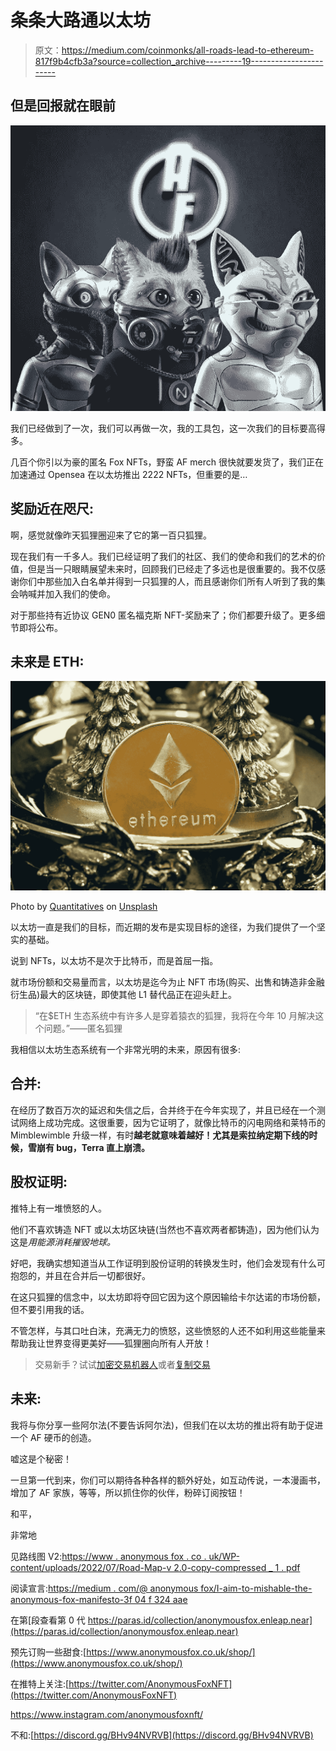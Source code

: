 # 条条大路通以太坊

> 原文：<https://medium.com/coinmonks/all-roads-lead-to-ethereum-817f9b4cfb3a?source=collection_archive---------19----------------------->

## 但是回报就在眼前

![](img/e68a86a47c9daa8d0e32d91b2efb3e8f.png)

我们已经做到了一次，我们可以再做一次，我的工具包，这一次我们的目标要高得多。

几百个你引以为豪的匿名 Fox NFTs，野蛮 AF merch 很快就要发货了，我们正在加速通过 Opensea 在以太坊推出 2222 NFTs，但重要的是…

## 奖励近在咫尺:

啊，感觉就像昨天狐狸圈迎来了它的第一百只狐狸。

现在我们有一千多人。我们已经证明了我们的社区、我们的使命和我们的艺术的价值，但是当一只眼睛展望未来时，回顾我们已经走了多远也是很重要的。我不仅感谢你们中那些加入白名单并得到一只狐狸的人，而且感谢你们所有人听到了我的集会呐喊并加入我们的使命。

对于那些持有近协议 GEN0 匿名福克斯 NFT-奖励来了；你们都要升级了。更多细节即将公布。

## 未来是 ETH:

![](img/a04b5ba641ff7404a4298531b743bcbc.png)

Photo by [Quantitatives](https://unsplash.com/@quantitatives?utm_source=medium&utm_medium=referral) on [Unsplash](https://unsplash.com?utm_source=medium&utm_medium=referral)

以太坊一直是我们的目标，而近期的发布是实现目标的途径，为我们提供了一个坚实的基础。

说到 NFTs，以太坊不是次于比特币，而是首屈一指。

就市场份额和交易量而言，以太坊是迄今为止 NFT 市场(购买、出售和铸造非金融衍生品)最大的区块链，即使其他 L1 替代品正在迎头赶上。

> “在$ETH 生态系统中有许多人是穿着猿衣的狐狸，我将在今年 10 月解决这个问题。”——匿名狐狸

我相信以太坊生态系统有一个非常光明的未来，原因有很多:

## 合并:

在经历了数百万次的延迟和失信之后，合并终于在今年实现了，并且已经在一个测试网络上成功完成。这很重要，因为它证明了，就像比特币的闪电网络和莱特币的 Mimblewimble 升级一样，有时**越老就意味着越好！尤其是索拉纳定期下线的时候，雪崩有 bug，Terra 直上崩溃。**

## 股权证明:

推特上有一堆愤怒的人。

他们不喜欢铸造 NFT 或以太坊区块链(当然也不喜欢两者都铸造)，因为他们认为这是*用能源消耗摧毁地球。*

好吧，我确实想知道当从工作证明到股份证明的转换发生时，他们会发现有什么可抱怨的，并且在合并后一切都很好。

在这只狐狸的信念中，以太坊即将夺回它因为这个原因输给卡尔达诺的市场份额，但不要引用我的话。

不管怎样，与其口吐白沫，充满无力的愤怒，这些愤怒的人还不如利用这些能量来帮助我让世界变得更美好——狐狸圈向所有人开放！

> 交易新手？试试[加密交易机器人](/coinmonks/crypto-trading-bot-c2ffce8acb2a)或者[复制交易](/coinmonks/top-10-crypto-copy-trading-platforms-for-beginners-d0c37c7d698c)

## 未来:

我将与你分享一些阿尔法(不要告诉阿尔法)，但我们在以太坊的推出将有助于促进一个 AF 硬币的创造。

嘘这是个秘密！

一旦第一代到来，你们可以期待各种各样的额外好处，如互动传说，一本漫画书，增加了 AF 家族，等等，所以抓住你的伙伴，粉碎订阅按钮！

和平，

非常地

见路线图 V2:[https://www . anonymous fox . co . uk/WP-content/uploads/2022/07/Road-Map-v 2.0-copy-compressed _ 1 . pdf](https://www.anonymousfox.co.uk/wp-content/uploads/2022/07/Road-Map-V2.0-copy-compressed_1.pdf)

阅读宣言:[https://medium . com/@ anonymous fox/I-aim-to-mishable-the-anonymous-fox-manifesto-3f 04 f 324 aae](/@AnonymousFox/i-aim-to-misbehave-the-anonymous-fox-manifesto-3f04f324aae)

在第[段查看第 0 代 https://paras.id/collection/anonymousfox.enleap.near](https://paras.id/collection/anonymousfox.enleap.near)

预先订购一些甜食:[https://www.anonymousfox.co.uk/shop/](https://www.anonymousfox.co.uk/shop/)

在推特上关注:[https://twitter.com/AnonymousFoxNFT](https://twitter.com/AnonymousFoxNFT)

https://www.instagram.com/anonymousfoxnft/

不和:[https://discord.gg/BHv94NVRVB](https://discord.gg/BHv94NVRVB)
